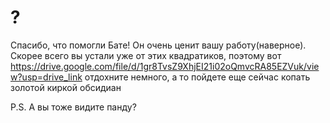 # ?
Спасибо, что помогли Бате! Он очень ценит вашу работу(наверное). Скорее всего вы устали уже от этих квадратиков, поэтому вот https://drive.google.com/file/d/1gr8TvsZ9XhjEI21i02oQmvcRA85EZVuk/view?usp=drive_link отдохните немного, а то пойдете еще сейчас копать золотой киркой обсидиан























































































P.S. А вы тоже видите панду?
